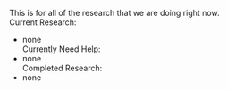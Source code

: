 This is for all of the research that we are doing right now.  
Current Research:
- none  
Currently Need Help:
- none  
Completed Research:
- none  
